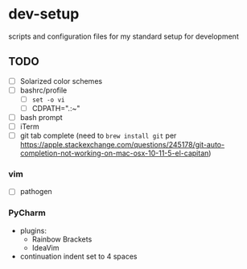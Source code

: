 # dev-setup
scripts and configuration files for my standard setup for development

## TODO
- [ ] Solarized color schemes
- [ ] bashrc/profile
  - [ ] `set -o vi`
  - [ ] CDPATH=".:~"
- [ ] bash prompt
- [ ] iTerm
- [ ] git tab complete (need to `brew install git` per https://apple.stackexchange.com/questions/245178/git-auto-completion-not-working-on-mac-osx-10-11-5-el-capitan)
### vim
- [ ] pathogen
### PyCharm
- plugins:
  - Rainbow Brackets
  - IdeaVim
- continuation indent set to 4 spaces
